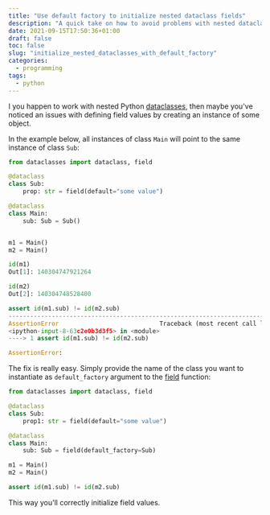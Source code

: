 ```yaml
---
title: "Use default factory to initialize nested dataclass fields"
description: "A quick take on how to avoid problems with nested dataclasses"
date: 2021-09-15T17:50:36+01:00
draft: false
toc: false
slug: "initialize_nested_dataclasses_with_default_factory"
categories:
  - programming
tags:
  - python
---
```



I you happen to work with nested Python [dataclasses](https://docs.python.org/3/library/dataclasses.html), then maybe you've noticed 
an issues with defining field values by creating an instance of some object. 

In the example below, all instances of class `Main` will point to the same instance 
of class `Sub`:

```python
from dataclasses import dataclass, field

@dataclass
class Sub:
    prop: str = field(default="some value")

@dataclass
class Main:
    sub: Sub = Sub()


m1 = Main()
m2 = Main()

id(m1)
Out[1]: 140304747921264

id(m2)
Out[2]: 140304748528400

assert id(m1.sub) != id(m2.sub)
---------------------------------------------------------------------------
AssertionError                            Traceback (most recent call last)
<ipython-input-8-63c2e0b3d3f5> in <module>
----> 1 assert id(m1.sub) != id(m2.sub)

AssertionError:
```

The fix is really easy. Simply provide the name of the class you want to instantiate as 
`default_factory` argument to the [field](https://docs.python.org/3/library/dataclasses.html#dataclasses.field) function:

```python
from dataclasses import dataclass, field

@dataclass
class Sub:
    prop1: str = field(default="some value")

@dataclass
class Main:
    sub: Sub = field(default_factory=Sub)

m1 = Main()
m2 = Main()

assert id(m1.sub) != id(m2.sub)
```

This way you'll correctly initialize field values.

